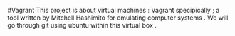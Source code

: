 #Vagrant
  This project is about virtual machines : Vagrant specipically ;
  a tool  written by Mitchell Hashimito for emulating computer systems .
  We will go through git using ubuntu within this virtual box .
